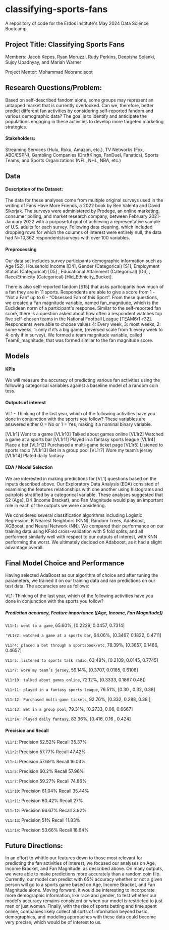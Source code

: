 # classifying-sports-fans

A repository of code for the Erdos Institute's May 2024 Data Science Bootcamp

## **Project Title: Classifying Sports Fans**
Members: Jacob Kepes, Ryan Moruzzi, Rudy Perkins, Deepisha Solanki, Sujoy Upadhyay, and Mariah Warner

Project Mentor: Mohammad Noorandisoot

## Research Questions/Problem: 
Based on self-described fandom alone, some groups may represent an untapped market that is currently overlooked. Can we, therefore, better predict different fan activities by considering self-reported fandom and various demographic data? The goal is to identify and anticipate the populations engaging in these activities to develop more targeted marketing strategies.

#### Stakeholders:
Streaming Services (Hulu, Roku, Amazon, etc.), TV Networks (Fox, ABC/ESPN), Gambling Companies (DraftKings, FanDuel, Fanatics), Sports Teams, and Sports Organizations (NFL, NHL, NBA, etc.) 

## Data
#### Description of the Dataset: 
The data for these analyses come from multiple original surveys used in the writing of Fans Have More Friends, a 2022 book by Ben Valenta and David Sikorjak. The surveys were administered by Prodege, an online marketing, consumer polling, and market research company, between February 2021-January 2022 with a purposeful goal of achieving a representative sample of U.S. adults for each survey. Following data cleaning, which included dropping rows for which the columns of interest were entirely null, the data had N=10,362 respondents/surveys with over 100 variables.

#### Preprocessing
Our data set includes survey participants demographic information such as Age [S2], Household Income [D4], Gender (Categorical) [S1], Employment Status (Categorical) [D5] , Educational Attainment (Categorical) [D6] , Race/Ethnicity (Categorical) [Hid_Ethnicity_Bucket]. 

There is also self-reported fandom [S15] that asks participants how much of a fan they are in 11 sports. Respondents are able to give a score from 1 - “Not a Fan” up to 6 - “Obsessed Fan of this Sport”. From these questions, we created a Fan magnitude variable, named fan_magnitude, which is the Euclidean norm of a participant's response.
Similar to the self-reported fan score, there is a question asked about how often a respondent watches top five self-chosen teams in the National Football League [TEAM6r1-r32]. Respondents were able to choose values 4: Every week, 3: most weeks, 2: some weeks, 1: only if it’s a big game, (reversed scale from 1: every week to 4: only if in survey). We formed a team magnitude variable, called Team6_magnitude, that was formed similar to the fan magnitude score. 

## Models
#### KPIs
We will measure the accuracy of predicting various fan activities using the following categorical variables against a baseline model of a random coin toss. 

#### Outputs of interest
VL1 - Thinking of the last year, which of the following activities have you done in conjunction with the sports you follow? These variables are answered either 0 = No or 1 =  Yes, making it a nominal binary variable.

[VL1r1] Went to a game 
[VL1r10] Talked about games online
[VL1r2] Watched a game at a sports bar
[VL1r11] Played in a fantasy sports league
[VL1r4] Place a bet
[VL1r12] Purchased a multi-game ticket page
[VL1r5] Listened to sports radio
[VL1r13] Bet in a group pool
[VL1r7] Wore my team’s jersey
[VL1r14] Plated daily fantasy

#### EDA / Model Selection
We are interested in making predictions for [VL1] questions based on the inputs described above. Our Exploratory Data Analysis (EDA) consisted of examining the features relationships with one another using histograms and pairplots stratified by a categorical variable. These analyses suggested that S2 (Age), D4 (Income Bracket), and Fan Magnitude would play an important role in each of the outputs we were considering.

We considered several classification algorithms including Logistic Regression, K Nearest Neighbors (KNN), Random Trees, AdaBoost, XGBoost, and Neural Network (NN). We compared their performance on our training data using KFold cross-validation with 5 fold splits, and all performed similarly well with respect to our outputs of interest, with KNN performing the worst. We ultimately decided on Adaboost, as it had a slight advantage overall. 

## Final Model Choice and Performance
Having selected AdaBoost as our algorithm of choice and after tuning the parameters, we trained it on our training data and ran predictions on our test data. The accuracies are as follows:

VL1: Thinking of the last year, which of the following activities have you done in conjunction with the sports you follow?

##### Prediction accuracy, Feature importance ([Age, Income, Fan Magnitude])

`VL1r1: went to a game`, 65.60%, [0.2229, 0.0457, 0.7314]

`'VL1r2: watched a game at a sports bar`, 64.06%, [0.3467, 0.1822, 0.4711]

`VL1r4: placed a bet through a sportsbook/etc`, 78.39%, [0.3857, 0.1486, 0.4657]

`VL1r5: listened to sports talk radio`, 63.48%, [0.2109, 0.0145, 0.7745]

`VL1r7: wore my team’s jersey`, 59.14%, [0.3707, 0.0185, 0.6108]

`VL1r10: talked about games online`, 72.12%, [0.3333, 0.1867 0.48])

`VL1r11: played in a fantasy sports league`, 76.51%, [0.30 , 0.32, 0.38]

`VL1r12: Purchased multi-game tickets`, 92.76%, [0.332, 0.288, 0.38 ]

`VL1r13: Bet in a group pool`, 79.31%, [0.2733, 0.06, 0.6667]

`VL1r14: Played daily fantasy`, 83.36%, [0.416, 0.16 , 0.424]

#### Precision and Recall 
              
`VL1r1`:   Precision 52.52%       Recall  35.37%

`VL1r2`:   Precision 57.77%       Recall 47.42%

`VL1r4`:   Precision 57.69%       Recall  16.03%

`VL1r5`:   Precision 60.2%        Recall  57.96%

`VL1r7`:   Precision 59.27%       Recall  74.86%

`VL1r10`:  Precision 61.04%       Recall  35.44%

`VL1r11`:  Precision 60.42%       Recall  27%

`VL1r12`:  Precision 66.67%       Recall  3.92%

`VL1r13`:  Precision 51%          Recall  11.83%

`VL1r14`:  Precision 53.66%       Recall  18.64%


## Future Directions:
In an effort to whittle our features down to those most relevant for predicting the fan activities of interest, we focused our analyses on Age, Income Bracket, and Fan Magnitude, as described above. On many outputs, we were able to make predictions more accurately than a random coin flip. Currently, our model can predict with 65% accuracy whether or not a given person will go to a sports game based on Age, Income Bracket, and Fan Magnitude alone. Moving forward, it would be interesting to incorporate more demographic information, like race and gender, to test whether our model’s accuracy remains consistent or when our model is restricted to just men or just women. Finally, with the rise of sports betting and time spent online, companies likely collect all sorts of information beyond basic demographics, and modeling approaches with these data could become very precise, which would be of interest to us.

